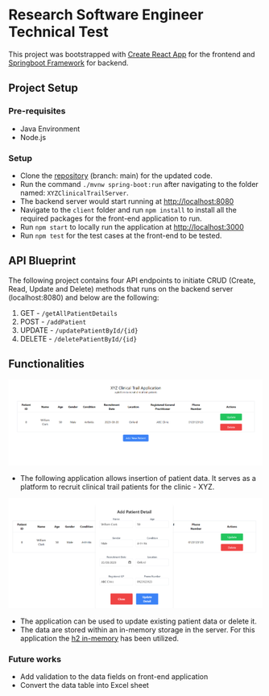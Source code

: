 # Research Software Engineer Technical Test

This project was bootstrapped with [Create React App](https://github.com/facebook/create-react-app) for the frontend and [Springboot Framework](https://spring.io/projects/spring-boot) for backend.

## Project Setup

### Pre-requisites

- Java Environment
- Node.js

### Setup

- Clone the [repository](https://github.com/AnushaDeviR/qmul-clinical-trail.git) (branch: main) for the updated code.
- Run the command `./mvnw spring-boot:run` after navigating to the folder named: `XYZClinicalTrailServer`.
- The backend server would start running at [http://localhost:8080](http://localhost:8080)
- Navigate to the `client` folder and run `npm install` to install all the required packages for the front-end application to run.
- Run `npm start` to locally run the application at [http://localhost:3000](http://localhost:3000)
- Run `npm test` for the test cases at the front-end to be tested.

## API Blueprint

The following project contains four API endpoints to initiate CRUD (Create, Read, Update and Delete) methods that runs on the backend server (localhost:8080) and below are the following:

1. GET - `/getAllPatientDetails`
2. POST - `/addPatient`
3. UPDATE - `/updatePatientById/{id}`
4. DELETE - `/deletePatientById/{id}`

## Functionalities

![Frontend Application](application.png)

- The following application allows insertion of patient data. It serves as a platform to recruit clinical trail patients for the clinic - XYZ.

![Pop-up form to edit or add patient details](pop-upForm.png)

- The application can be used to update existing patient data or delete it.
- The data are stored within an in-memory storage in the server. For this application the [h2 in-memory](https://www.baeldung.com/spring-boot-h2-database) has been utilized.

### Future works

- Add validation to the data fields on front-end application
- Convert the data table into Excel sheet
